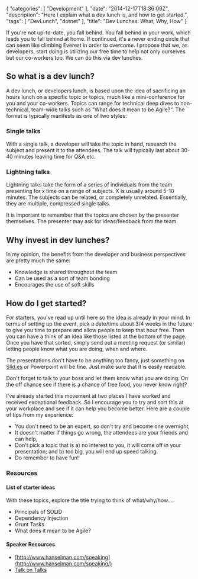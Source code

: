 {
   "categories": [ "Development" ],
   "date": "2014-12-17T18:36:09Z",
   "description": "Here I explain what a dev lunch is, and how to get started.",
   "tags": [ "DevLunch", "dotnet" ],
   "title": "Dev Lunches: What, Why, How"
}

If you're not up-to-date, you fall behind. You fall behind in your work, which leads you to fall behind at home. If continued, it's a never ending circle that can seem like climbing Everest in order to overcome. I propose that we, as developers, start doing is utilizing our free time to help not only ourselves but our co-workers too. We can do this via dev lunches.  <!--more-->

## So what is a dev lunch?

A dev lunch, or developers lunch, is based upon the idea of sacrificing an hours lunch on a specific topic or topics, much like a mini-conference for you and your co-workers. Topics can range for technical deep dives to non-technical, team-wide talks such as "What does it mean to be Agile?". The format is typically manifests as one of two styles:

### Single talks

With a single talk, a developer will take the topic in hand, research the subject and present it to the attendees. The talk will typically last about 30-40 minutes leaving time for Q&A etc.

### Lightning talks

Lightning talks take the form of a series of individuals from the team presenting for x time on a range of subjects. X is usually around 5-10 minutes. The subjects can be related, or completely unrelated. Essentially, they are multiple, compressed single talks.

It is important to remember that the topics are chosen by the presenter themselves. The presenter may ask for ideas/feedback from the team.

## Why invest in dev lunches?

In my opinion, the benefits from the developer and business perspectives are pretty much the same:

- Knowledge is shared throughout the team
- Can be used as a sort of team bonding
- Encourages the use of soft skills

## How do I get started?

For starters, you've read up until here so the idea is already in your mind. In terms of setting up the event, pick a date/time about 3/4 weeks in the future to give you time to prepare and allow people to keep that hour free. Then you can have a think of an idea like those listed at the bottom of the page. Once you have that sorted, simply send out a meeting request (or similar) letting people know what you are doing, when and where. 

The presentations don't have to be anything too fancy, just something on [Slid.es](http://slid.es) or Powerpoint will be fine. Just make sure that it is easily readable.

Don't forget to talk to your boss and let them know what you are doing. On the off chance see if there is a chance of free food, you never know right? 

I've already started this movement at two places I have worked and received exceptional feedback. So I encourage you to try and sort this at your workplace and see if it can help you become better. Here are a couple of tips from my experience:

- You don't need to be an expert, so don't try and become one overnight,
- It doesn't matter if things go wrong, the attendees are your friends and can help,
- Don't pick a topic that is a) no interest to you, it will come off in your presentation; and b) too big, you will end up speed talking. 
- Do remember to have fun!

### Resources

#### List of starter ideas

With these topics, explore the title trying to think of what/why/how....

- Principals of SOLID
- Dependency Injection
- Grunt Tasks
- What does it mean to be Agile?

#### Speaker Resources

- [http://www.hanselman.com/speaking](http://www.hanselman.com/speaking/)
- [Talk on Talks](http://zachholman.com/talk/the-talk-on-talks/) 